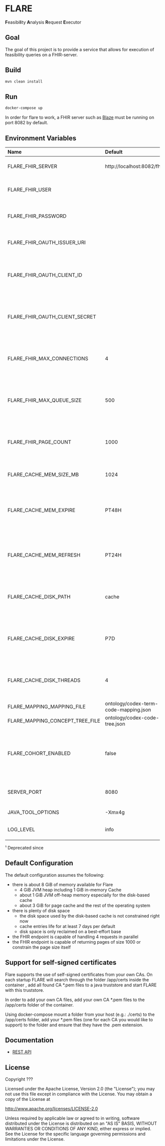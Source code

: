 # FLARE

**F**easibi**l**ity **A**nalysis **R**equest **E**xecutor

## Goal

The goal of this project is to provide a service that allows for execution of feasibility queries on a FHIR-server.

## Build

```sh
mvn clean install
```

## Run

```sh
docker-compose up
```

In order for flare to work, a FHIR server such as [Blaze](https://github.com/samply/blaze) must be running on port 8082 by default.

## Environment Variables

| Name                            | Default                               | Depr ¹ | Description                                                                                      |
|:--------------------------------|:--------------------------------------|--------|:-------------------------------------------------------------------------------------------------|
| FLARE_FHIR_SERVER               | http://localhost:8082/fhir            |        | The base URL of the FHIR server to use.                                                          |
| FLARE_FHIR_USER                 |                                       |        | The username to use for HTTP Basic Authentication.                                               |
| FLARE_FHIR_PASSWORD             |                                       |        | The password to use for HTTP Basic Authentication.                                               |
| FLARE_FHIR_OAUTH_ISSUER_URI     |                                       |        | The issuer URI of the OpenID Connect provider.                                                   |
| FLARE_FHIR_OAUTH_CLIENT_ID      |                                       |        | The client ID to use for authentication with OpenID Connect provider.                            |
| FLARE_FHIR_OAUTH_CLIENT_SECRET  |                                       |        | The client secret to use for authentication with OpenID Connect provider.                        |
| FLARE_FHIR_MAX_CONNECTIONS      | 4                                     |        | The maximum number of connections Flare opens towards the FHIR server.                           |
| FLARE_FHIR_MAX_QUEUE_SIZE       | 500                                   |        | The maximum number FHIR server requests Flare queues before returning an error.                  |
| FLARE_FHIR_PAGE_COUNT           | 1000                                  |        | The number of resources per page to request from the FHIR server.                                |
| FLARE_CACHE_MEM_SIZE_MB         | 1024                                  |        | The size of the in-memory cache in mebibytes.                                                    |
| FLARE_CACHE_MEM_EXPIRE          | PT48H                                 |        | The duration after which in-memory cache entries should expire in [ISO 8601 durations][1].       |
| FLARE_CACHE_MEM_REFRESH         | PT24H                                 |        | The duration after which in-memory cache entries should be refreshed in [ISO 8601 durations][1]. |
| FLARE_CACHE_DISK_PATH           | cache                                 |        | The name of the directory in which the on-disk cache should be written.                          |
| FLARE_CACHE_DISK_EXPIRE         | P7D                                   |        | The duration after which on-disk cache entries should expire in [ISO 8601 durations][1].         |
| FLARE_CACHE_DISK_THREADS        | 4                                     |        | The number of threads the disk cache should use for reading and writing entries.                 |
| FLARE_MAPPING_MAPPING_FILE      | ontology/codex-term-code-mapping.json | v2.4.0 | The mappings to use.                                                                             |
| FLARE_MAPPING_CONCEPT_TREE_FILE | ontology/codex-code-tree.json         | v2.4.0 | The code tree to use.                                                                            |
| FLARE_COHORT_ENABLED            | false                                 |        | Toggle - enables the cohort extraction endpoint, which returns the actual patient ids            |
| SERVER_PORT                     | 8080                                  |        | The port at which Flare provides its REST API.                                                   |
| JAVA_TOOL_OPTIONS               | -Xmx4g                                |        | JVM options \(Docker only\)                                                                      |
| LOG_LEVEL                       | info                                  |        | one of trace, debug, info, warn or error                                                         |

¹ Deprecated since

## Default Configuration

The default configuration assumes the following:

* there is about 8 GiB of memory available for Flare
  * 4 GiB JVM heap including 1 GiB in-memory Cache
  * about 1 GiB JVM off-heap memory especially for the disk-based cache
  * about 3 GiB for page cache and the rest of the operating system
* there is plenty of disk space
  * the disk space used by the disk-based cache is not constrained right now
  * cache entries life for at least 7 days per default
  * disk space is only reclaimed on a best-effort base
* the FHIR endpoint is capable of handling 4 requests in parallel
* the FHIR endpoint is capable of returning pages of size 1000 or constrain the page size itself

## Support for self-signed certificates

Flare supports the use of self-signed certificates from your own CAs.
On each startup FLARE will search through the folder /app/certs inside the container
, add all found CA *.pem files to a java truststore and start FLARE with this truststore.

In order to add your own CA files, add your own CA *.pem files to the /app/certs folder of the container.

Using docker-compose mount a folder from your host (e.g.: ./certs) to the /app/certs folder,
 add your *.pem files (one for each CA you would like to support) to the folder and ensure that they
have the .pem extension.

## Documentation

* [REST API](docs/api.md)

## License

Copyright ???

Licensed under the Apache License, Version 2.0 (the "License"); you may not use this file except in compliance with the License. You may obtain a copy of the License at

http://www.apache.org/licenses/LICENSE-2.0

Unless required by applicable law or agreed to in writing, software distributed under the License is distributed on an "AS IS" BASIS, WITHOUT WARRANTIES OR CONDITIONS OF ANY KIND, either express or implied. See the License for the specific language governing permissions and limitations under the License.

[1]: <https://en.wikipedia.org/wiki/ISO_8601>

